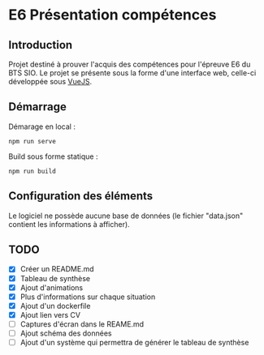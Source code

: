 # E6 Présentation compétences
## Introduction
Projet destiné à prouver l'acquis des compétences pour l'épreuve E6 du BTS SIO. Le projet se présente sous la forme d'une interface web, celle-ci développée sous [VueJS](https://vuejs.org/).
## Démarrage
Démarage en local :
```
npm run serve
```
Build sous forme statique :
```
npm run build
```
## Configuration des éléments
Le logiciel ne possède aucune base de données (le fichier "data.json" contient les informations à afficher).
## TODO
- [x] Créer un README.md
- [x] Tableau de synthèse
- [x] Ajout d'animations
- [x] Plus d'informations sur chaque situation
- [x] Ajout d'un dockerfile
- [x] Ajout lien vers CV
- [ ] Captures d'écran dans le REAME.md
- [ ] Ajout schéma des données
- [ ] Ajout d'un système qui permettra de générer le tableau de synthèse